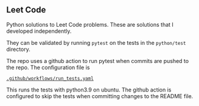 ## Leet Code

Python solutions to Leet Code problems. 
These are solutions that I developed independently.

They can be validated by running `pytest` on the tests in the `python/test` directory. 

The repo uses a github action to run pytest when commits are pushed to the repo.
The configuration file is

[`.github/workflows/run_tests.yaml`](https://github.com/huginandmunin/leetcode-solutions/blob/main/.github/workflows/run_tests.yaml)

This runs the tests with python3.9 on ubuntu. The github action is configured to skip the tests when committing changes to the README file. 

